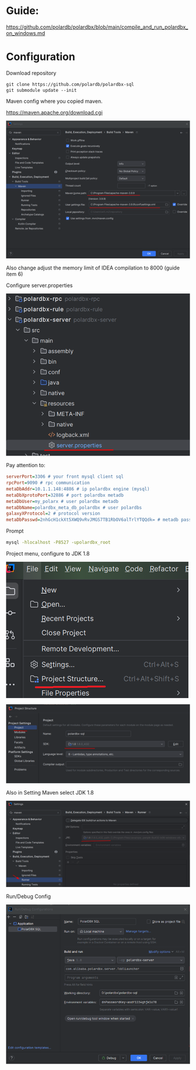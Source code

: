 # Guide:

https://github.com/polardb/polardbx/blob/main/compile_and_run_polardbx_on_windows.md  

# Configuration

Download repository

```shell
git clone https://github.com/polardb/polardbx-sql  
git submodule update --init  
```

Maven config where you copied maven.  

https://maven.apache.org/download.cgi  


![](../images/intellij_maven.png)

Also change adjust the memory limit of IDEA compilation to 8000 (guide item 6)


Configure server.properties 

![](../images/intellij_properties.png)

Pay attention to:

```ini
serverPort=3306 # your front mysql client sql
rpcPort=9090 # rpc communication
metaDbAddr=10.1.1.148:4886 # ip polardbx engine (mysql)
metaDbXprotoPort=32886 # port polardbx metadb
metaDbUser=my_polarx # user polardbx metadb
metaDbName=polardbx_meta_db_polardbx # user polardbs
galaxyXProtocol=2 # protocol version
metaDbPasswd=2nhGcH1ckXt5XWQ9vRvJMGS7TB1RbOV6alTrlYTQQdk= # metadb password
```

Prompt

```bash
mysql -hlocalhost -P8527 -upolardbx_root
```

Project menu, configure to JDK 1.8

![](../images/intellij_project.png)


![](../images/intellij_jdk.png)

Also in Setting Maven select JDK 1.8

![](../images/intellij_jdk2.png)

Run/Debug Config

![](../images/intellij_debug.png)
